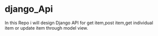 # django_Api
In this Repo i will design Django API for get item,post item,get individual item or update item through model view.
